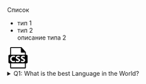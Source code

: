 Список 
  - тип 1
  - тип 2  
    описание типа 2

<img src="img/img.jpg" width="50" height="50">
 
 
<details> 
  <summary>Q1: What is the best Language in the World? </summary>
   A1: JavaScript  
   ![Image of Yaktocat](img/img.jpg)
</details>